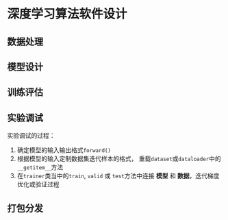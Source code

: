 # 深度学习算法软件设计
## 数据处理

## 模型设计

## 训练评估

## 实验调试

实验调试的过程：
1. 确定模型的输入输出格式`forward()`
2. 根据模型的输入定制数据集迭代样本的格式， 重载`dataset`或`dataloader`中的`__getitem__`方法
3. 在`trainer`类当中的`train`, `valid` 或 `test`方法中连接 **模型** 和 **数据**，迭代梯度优化或验证过程

## 打包分发